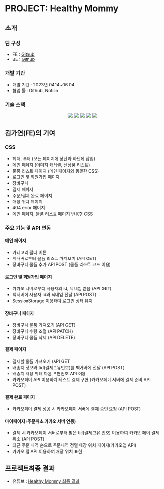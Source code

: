 # PROJECT: Healthy Mommy
## 소개


### 팀 구성
- FE : [Github](https://github.com/maryrichard1022/healthy_mommy)
- BE : [Github](https://github.com/seoyun-dev/capstone1)

### 개발 기간
- 개발 기간 : 2023년 04.14~06.04
- 협업 툴 : Github, Notion

### 기술 스택
<div align=center> 
 <img src="https://img.shields.io/badge/html5-E34F26?style=for-the-badge&logo=html5&logoColor=white"> 
 <img src="https://img.shields.io/badge/css-1572B6?style=for-the-badge&logo=css3&logoColor=white">
 <img src="https://img.shields.io/badge/javascript-F7DF1E?style=for-the-badge&logo=javascript&logoColor=black">
 <img src="https://img.shields.io/badge/react-61DAFB?style=for-the-badge&logo=react&logoColor=black"> 
 <img src="https://img.shields.io/badge/github-181717?style=for-the-badge&logo=github&logoColor=white">

</div>

## 김가연(FE)의 기여
### CSS
- 헤더, 푸터 (모든 페이지에 상단과 하단에 삽입)
- 메인 페이지 (이미지 캐러셀, 신상품 리스트)
- 물품 리스트 페이지 (메인 페이지와 동일한 CSS)
- 로그인 및 회원가입 페이지
- 장바구니
- 결제 페이지
- 주문/결제 완료 페이지
-  매장 위치 페이지
- 404 error 페이지
- 메인 페이지, 물품 리스트 페이지 반응형 CSS

### 주요 기능 및 API 연동
#### 메인 페이지
- 카테고리 필터 버튼
- 백서버로부터 물품 리스트 가져오기 (API GET)
- 장바구니 물품 추가 API POST (물품 리스트 코드
이용)

 #### 로그인 및 회원가입 페이지
- 카카오 서버로부터 사용자의 id, 닉네임 받음
(API GET)
- 백서버에 사용자 id와 닉네임 전달 (API POST)
- SessionStorage 이용하여 로그인 상태 유지
  
#### 장바구니 페이지
- 장바구니 물품 가져오기 (API GET)
- 장바구니 수량 조절 (API PATCH)
- 장바구니 물품 삭제 (API DELETE)
  
#### 결제 페이지
- 결제할 물품 가져오기 (API GET
- 배송지 정보와 tid(결제고유번호)를 백서버에 전달
(API POST)
- 배송지 작성 위해 다음 우편번호 API 이용
- 카카오페이 API 이용하여 테스트 결제 구현
(카카오페이 서버에 결제 준비 API POST)

#### 결제 완료 페이지
- 카카오페이 결제 성공 시 카카오페이 서버에 결제
승인 요청 (API POST)

#### 마이페이지 (주문취소 카카오 서버 연동)
- 결제 시 카카오페이 서버로부터 받은 tid(결제고유
번호) 이용하여 카카오 페이 결제 취소 (API POST)
- 최근 주문 내역 순으로 주문내역 정렬
매장 위치 페이지(카카오맵 API)
- 카카오 맵 API 이용하여 매장 위치 표현

## 프로젝트최종 결과
- 유튜브 : [Healthy Mommy 최종 결과](https://youtu.be/bcZc6nXbB6Q)
